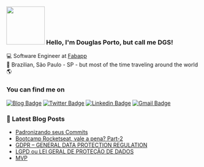 ### <img src="https://media.giphy.com/media/1r8YvFB47nAsAy36mp/giphy.gif" width="100px"> Hello, I'm Douglas Porto, but call me DGS!

💻  Software Engineer at [Fabapp](https://fabricadeaplicativos.com.br/) <br>
🏡  Brazilian, São Paulo - SP - but most of the time traveling around the world 🌎

### You can find me on

[![Blog Badge](https://img.shields.io/badge/Blog-douglasporto.com.br-6633cc)](https://douglasporto.com.br)
[![Twitter Badge](https://img.shields.io/badge/-@dgsapenas-6633cc?style=flat-square&labelColor=6633cc&logo=twitter&logoColor=white&link=https://twitter.com/dgsapenas)](https://twitter.com/dgsapenas) 
[![Linkedin Badge](https://img.shields.io/badge/-Douglas%20Porto-6633cc?style=flat-square&logo=Linkedin&logoColor=white&link=https://www.linkedin.com/in/douglas-porto/)](https://www.linkedin.com/in/douglas-porto/) 
[![Gmail Badge](https://img.shields.io/badge/-douglasalexandre7@gmail.com-6633cc?style=flat-square&logo=Gmail&logoColor=white&link=mailto:douglasalexandre7@gmail.com)](mailto:douglasalexandre7@gmail.com)

### 📕 Latest Blog Posts

<!-- BLOG:START -->
- [Padronizando seus Commits](https://douglasporto.com.br/blog/automatizando-seus-commits/)
- [Bootcamp Rocketseat, vale a pena? Part-2](https://douglasporto.com.br/blog/bootcamp-rocketseat-vale-a-pena-part-2/)
- [GDPR – GENERAL DATA PROTECTION REGULATION](https://douglasporto.com.br/blog/gdpr-–-general-data-protection-regulation/)
- [LGPD ou LEI GERAL DE PROTEÇÃO DE DADOS](https://douglasporto.com.br/blog/lgpd-ou-lei-geral-de-proteção-de-dados/)
- [MVP](https://douglasporto.com.br/blog/mvp/)
<!-- BLOG:END -->
